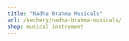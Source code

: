 ```yaml
---
title: "Nadha Brahma Musicals"
url: /kechery/nadha-brahma-musicals/
shop: musical instrument
---
```

